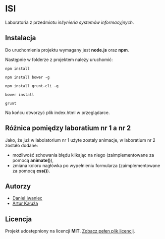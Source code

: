 # ISI

Laboratoria z przedmiotu *inżynieria systemów informacyjnych*.

## Instalacja

Do uruchomienia projektu wymagany jest **node.js** oraz **npm**.

Następnie w folderze z projektem należy uruchomić:

`npm install`

`npm install bower -g`

`npm install grunt-cli -g`

`bower install`

`grunt`

Na końcu otworzyć plik index.html w przeglądarce.

## Różnica pomiędzy laboratium nr 1 a nr 2

Jako, że już w labolatorium nr 1 użyte zostały animacje, w laboratium nr 2 zostało dodane:

- możliwość schowania błędu klikając na niego (zaimplementowane za pomocą **animate()**),
- zmiana koloru nagłówka po wypełnieniu formularza (zaimplementowane za pomocą **css()**).

## Autorzy

- [Daniel Iwaniec](https://github.com/ghutix)
- [Artur Kałuża](https://github.com/arturro2828)

## Licencja

Projekt udostępniony na licencji **MIT**. [Zobacz pełen plik licencji](LICENSE).

